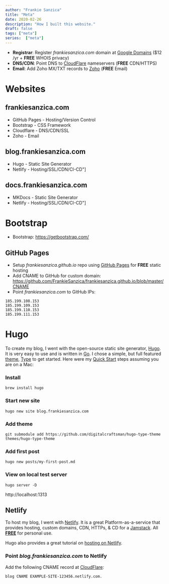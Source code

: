 ```yaml
---
author: "Frankie Sanzica"
title: "Meta"
date: 2020-02-26
description: "How I built this website."
draft: false
tags: ["meta"]
series:  ["meta"]
---
```


* **Registrar**: Register *frankiesanzica.com* domain at [Google Domains](https://domains.google.com) ($12 /yr + **FREE** WHOIS privacy)
* **DNS/CDN**: Point DNS to [CloudFlare](https://cloudflare.com) nameservers (**FREE** CDN/HTTPS)
* **Email**: Add Zoho MX/TXT records to [Zoho](https://www.zoho.com/mail/) (**FREE** Email)

# Websites

## frankiesanzica.com

* GitHub Pages - Hosting/Version Control
* Bootstrap - CSS Framework
* Cloudflare - DNS/CDN/SSL
* Zoho - Email

## blog.frankiesanzica.com

* Hugo - Static Site Generator
* Netlify - Hosting/SSL/CDN/CI-CD"]

## docs.frankiesanzica.com

* MKDocs - Static Site Generator
* Netlify - Hosting/SSL/CDN/CI-CD"]

# Bootstrap

* Bootstrap: https://getbootstrap.com/

## GitHub Pages

* Setup *frankiesanzica.github.io* repo using [GitHub Pages](https://pages.github.com/) for **FREE** static hosting
* Add CNAME to GitHub for custom domain: https://github.com/FrankieSanzica/frankiesanzica.github.io/blob/master/CNAME
* Point *frankiesanzica.com* to GitHub IPs:

```
185.199.108.153
185.199.109.153
185.199.110.153
185.199.111.153
```

# Hugo

To create my blog, I went with the open-source static site generator, [Hugo](https://gohugo.io/).  
It is very easy to use and is written in [Go](https://golang.org/).
I chose a simple, but full featured [theme](https://themes.gohugo.io/), [Type](https://themes.gohugo.io/type/) to get started.
Here were my [Quick Start](https://gohugo.io/getting-started/quick-start/) steps assuming you are on a Mac:

### Install

```
brew install hugo
```

### Start new site

```
hugo new site blog.frankiesanzica.com
```

### Add theme

```
git submodule add https://github.com/digitalcraftsman/hugo-type-theme themes/hugo-type-theme
```

### Add first post

```
hugo new posts/my-first-post.md
```

### View on local test server

```
hugo server -D
```

http://localhost:1313

## Netlify

To host my blog, I went with [Netlify](https://www.netlify.com/).  It is a great Platform-as-a-service that provides hosting, custom domains, CDN, HTTPs, & CD for a [Jamstack](https://jamstack.org).  All [**FREE**](https://www.netlify.com/pricing/) for personal use.

Hugo also provides a great tutorial on [hosting on Netlify](https://gohugo.io/hosting-and-deployment/hosting-on-netlify/).

### Point *blog.frankiesanzica.com* to Netlify

Add the following CNAME record at [CloudFlare](http://cloudflare.com/):

```
blog CNAME EXAMPLE-SITE-123456.netlify.com.
```
